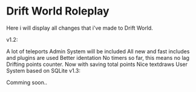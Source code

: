 Drift World Roleplay
===========
Here i will display all changes that i've made to Drift World.

v1.2:

A lot of teleports
Admin System will be included
All new and fast includes and plugins are used
Better identation
No timers so far, this means no lag
Drifting points counter. Now with saving total points
Nice textdraws
User System based on SQLite
v1.3:

Comming soon..
